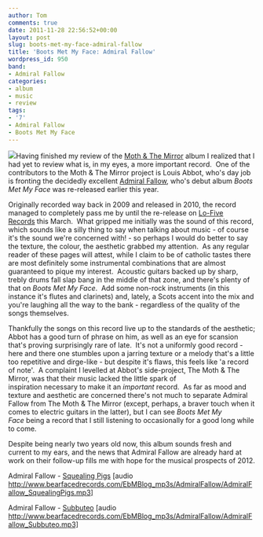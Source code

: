 ```yaml
---
author: Tom
comments: true
date: 2011-11-28 22:56:52+00:00
layout: post
slug: boots-met-my-face-admiral-fallow
title: 'Boots Met My Face: Admiral Fallow'
wordpress_id: 950
band:
- Admiral Fallow
categories:
- album
- music
- review
tags:
- '7'
- Admiral Fallow
- Boots Met My Face
---
```


[![](http://eatenbymonsters.files.wordpress.com/2011/11/2808391-admiral-fallow-boots-met-my-face-deluxe-edition.jpg?w=300)](http://eatenbymonsters.files.wordpress.com/2011/11/2808391-admiral-fallow-boots-met-my-face-deluxe-edition.jpg)Having finished my review of the [Moth & The Mirror](http://eatenbymonsters.wordpress.com/2011/11/25/honestly-this-world-the-moth-the-mirror/) album I realized that I had yet to review what is, in my eyes, a more important record.  One of the contributors to the Moth & The Mirror project is Louis Abbot, who's day job is fronting the decidedly excellent [Admiral Fallow](http://admiralfallow.bandcamp.com/album/boots-met-my-face), who's debut album _Boots Met My Face_ was re-released earlier this year.

Originally recorded way back in 2009 and released in 2010, the record managed to completely pass me by until the re-release on [Lo-Five Records](http://lo-five.com/) this March.  What gripped me initially was the sound of this record, which sounds like a silly thing to say when talking about music - of course it's the sound we're concerned with! - so perhaps I would do better to say the texture, the colour, the aesthetic grabbed my attention.  As any regular reader of these pages will attest, while I claim to be of catholic tastes there are most definitely some instrumental combinations that are almost guaranteed to pique my interest.  Acoustic guitars backed up by sharp, trebly drums fall slap bang in the middle of that zone, and there's plenty of that on _Boots Met My Face_.  Add some non-rock instruments (in this instance it's flutes and clarinets) and, lately, a Scots accent into the mix and you're laughing all the way to the bank - regardless of the quality of the songs themselves.

Thankfully the songs on this record live up to the standards of the aesthetic; Abbot has a good turn of phrase on him, as well as an eye for scansion that's proving surprisingly rare of late.  It's not a uniformly good record - here and there one stumbles upon a jarring texture or a melody that's a little too repetitive and dirge-like - but despite it's flaws, this feels like 'a record of note'.  A complaint I levelled at Abbot's side-project, The Moth & The Mirror, was that their music lacked the little spark of inspiration necessary to make it an _important_ record.  As far as mood and texture and aesthetic are concerned there's not much to separate Admiral Fallow from The Moth & The Mirror (except, perhaps, a braver touch when it comes to electric guitars in the latter), but I can see _Boots Met My Face_ being a record that I still listening to occasionally for a good long while to come.

Despite being nearly two years old now, this album sounds fresh and current to my ears, and the news that Admiral Fallow are already hard at work on their follow-up fills me with hope for the musical prospects of 2012.

Admiral Fallow - [Squealing Pigs](http://www.bearfacedrecords.com/EbMBlog_mp3s/AdmiralFallow/AdmiralFallow_SquealingPigs.mp3) [audio http://www.bearfacedrecords.com/EbMBlog_mp3s/AdmiralFallow/AdmiralFallow_SquealingPigs.mp3]

Admiral Fallow - [Subbuteo](http://www.bearfacedrecords.com/EbMBlog_mp3s/AdmiralFallow/AdmiralFallow_Subbuteo.mp3) [audio http://www.bearfacedrecords.com/EbMBlog_mp3s/AdmiralFallow/AdmiralFallow_Subbuteo.mp3]
